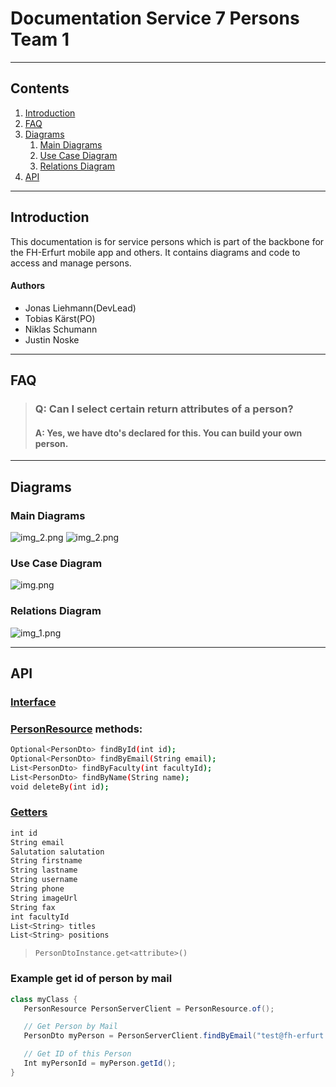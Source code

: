# Documentation Service 7 Persons Team 1

___
## Contents
1. [Introduction](#introduction)
2. [FAQ](#faq)
3. [Diagrams](#diagrams)
   1. [Main Diagrams](#main-diagrams)
   2. [Use Case Diagram](#use-case-diagram)
   3. [Relations Diagram](#relations-diagram)
4. [API](#api)





___
## Introduction

This documentation is for service persons which is part of the backbone for the FH-Erfurt mobile app and others.
It contains diagrams and code to access and manage persons.

#### Authors
* Jonas Liehmann(DevLead)
* Tobias Kärst(PO)
* Niklas Schumann
* Justin Noske





___
## FAQ
> ### Q: Can I select certain return attributes of a person?
> #### A: Yes, we have dto's declared for this. You can build your own person.





___
## Diagrams

### Main Diagrams
![img_2.png](https://i.imgur.com/jM3omn8.png)
![img_2.png](https://i.imgur.com/omYJqyj.png)



### Use Case Diagram
![img.png](https://i.imgur.com/8xeFPEZ.png)

### Relations Diagram
![img_1.png](https://i.imgur.com/toW7cCs.png)


___
## API

### [Interface](https://github.com/fh-erfurt/ws2021_team_1_service_7_persons/blob/master/person-client/src/main/java/de/fherfurt/persons/client/PersonClient.java#L17)

### [PersonResource](https://github.com/fh-erfurt/ws2021_team_1_service_7_persons/blob/master/person-client/src/main/java/de/fherfurt/persons/client/PersonClient.java#L17) methods:
```bash
Optional<PersonDto> findById(int id);
Optional<PersonDto> findByEmail(String email);
List<PersonDto> findByFaculty(int facultyId);
List<PersonDto> findByName(String name);
void deleteBy(int id);
```

### [Getters](https://github.com/fh-erfurt/ws2021_team_1_service_7_persons/blob/master/person-client/src/main/java/de/fherfurt/persons/client/objects/PersonDto.java#L21)
```bash
int id
String email
Salutation salutation
String firstname
String lastname
String username
String phone
String imageUrl
String fax
int facultyId
List<String> titles
List<String> positions
```
>`PersonDtoInstance.get<attribute>()`

### Example get id of person by mail
```java
class myClass {
   PersonResource PersonServerClient = PersonResource.of();

   // Get Person by Mail
   PersonDto myPerson = PersonServerClient.findByEmail("test@fh-erfurt.de").get();

   // Get ID of this Person
   Int myPersonId = myPerson.getId();
}
```